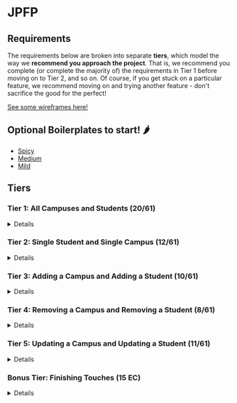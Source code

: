 # JPFP

## Requirements

The requirements below are broken into separate **tiers**, which model the way we **recommend you approach the project**. That is, we recommend you complete (or complete the majority of) the requirements in Tier 1 before moving on to Tier 2, and so on. Of course, if you get stuck on a particular feature, we recommend moving on and trying another feature - don't sacrifice the good for the perfect!

[See some wireframes here!](https://www.figma.com/file/C5j3TFJQXfx9nr1gGReJHz/Senior-Enrichment-1809?node-id=0%3A1)

## Optional Boilerplates to start! 🌶

-   [Spicy](https://github.com/leafoflegend/beaver)
-   [Medium](https://github.com/nickcarr51/FSA-2010-Simple-Boilerplate)
-   [Mild](https://github.com/peetklecha/fs-boilerplate)

## Tiers

### Tier 1: All Campuses and Students (20/61)

<details>

#### Frontend

-   [x] Write a component to display a list of all campuses (at least their names and images)
-   [x] Write a component to display a list of all students (at least their names)
-   [x] Write a campuses sub-reducer to manage campuses in your Redux store
-   [x] Write a students sub-reducer to manage students in your Redux store
-   [x] Display the all-campuses component when the url matches `/campuses`
-   [x] Display the all-students component when the url matches `/students`
-   [x] Add a links to the navbar that can be used to navigate to the all-campuses view and the all-students view

#### Backend

-   [x] Write a route to serve up all students
-   [x] Write a route to serve up all campuses

-   Write a `campuses` model with the following information:
    -   [x] name - not empty or null
    -   [x] imageUrl - with a default value
    -   [x] address - not empty or null
    -   [x] description - extremely large text
-   Write a `students` model with the following information:
    -   [x] firstName - not empty or null
    -   [x] lastName - not empty or null
    -   [x] email - not empty or null; must be a valid email
    -   [x] imageUrl - with a default value
    -   [x] gpa - decimal between 0.0 and 4.0
-   [x] Students may be associated with at most one campus. Likewise, campuses may be associated with many students

#### Seed

-   [x] Running the seed file creates campuses and students for demonstration purposes

Congrats! You have completed your first vertical slice! Make sure to `commit -m "Feature: Get All Campuses and Students"` before moving on (see RUBRIC.md - points are awarded/deducted for a proper git workflow)!

</details>

### Tier 2: Single Student and Single Campus (12/61)

<details>

#### Frontend

-   Write a component to display a single campus with the following information:
    -   [x] The campus's name, image, address and description
    -   [x] A list of the names of all students in that campus (or a helpful message if it doesn't have any students)
-   [x] Display the appropriate campus's info when the url matches `/campuses/:campusId`
-   [x] Clicking on a campus from the all-campuses view should navigate to show that campus in the single-campus view

-   Write a component to display a single student with the following information:
    -   [x] The student's full name, email, image, and gpa
    -   [x] The name of their campus (or a helpful message if they don't have one)
-   [x] Display the appropriate student when the url matches `/students/:studentId`
-   [x] Clicking on a student from the all-students view should navigate to show that student in the single-student view

-   [x] Clicking on the name of a student in the single-campus view should navigate to show that student in the single-student view
-   [x] Clicking on the name of a campus in the single-student view should navigate to show that campus in the single-campus view

#### Backend

-   [x] Write a route to serve up a single campus (based on its id), _including that campuses' students_
-   [x] Write a route to serve up a single student (based on their id), _including that student's campus_

Congrats! You have completed your second vertical slice! Make sure to `commit -m "Feature: Get Single Campus and Student"` before moving on (see RUBRIC.md - points are awarded/deducted for a proper git workflow)!

</details>

### Tier 3: Adding a Campus and Adding a Student (10/61)

<details>

#### Frontend

-   [x] Write a component to display a form for adding a new campus that contains inputs for _at least_ the name and address.
-   [x] Display this component as part of the all-campuses view, alongside the list of campuses
-   Submitting the form with a valid name/address should:

    -   [x] Make an AJAX request that causes the new campus to be persisted in the database
    -   [x] Add the new campus to the list of campuses without needing to refresh the page

-   [ ] Write a component to display a form for adding a new student that contains inputs for _at least_ first name, last name and email
-   [ ] Display this component as part of the all-students view, alongside the list of students
-   Submitting the form with a valid first name/last name/email should:
    -   [ ] Make an AJAX request that causes the new student to be persisted in the database
    -   [ ] Add the new student to the list of students without needing to refresh the page

#### Backend

-   [ ] Write a route to add a new campus
-   [ ] Write a route to add a new student

Congrats! You have completed your third vertical slice! Make sure to `commit -m "Feature: Add Campus and Student"` before moving on (see RUBRIC.md - points are awarded/deducted for a proper git workflow)!

</details>

### Tier 4: Removing a Campus and Removing a Student (8/61)

<details>

#### Frontend

-   [ ] In the all-campuses view, include an `X` button next to each campus
-   Clicking the `X` button should:

    -   [ ] Make an AJAX request that causes that campus to be removed from database
    -   [ ] Remove the campus from the list of campuses without needing to refresh the page

-   [ ] In the all-students view, include an `X` button next to each student
-   Clicking the `X` button should:
    -   [ ] Make an AJAX request that causes that student to be removed from database
    -   [ ] Remove the student from the list of students without needing to refresh the page

#### Backend

-   [ ] Write a route to remove a campus (based on its id)
-   [ ] Write a route to remove a student (based on their id)

Congrats! You have completed your fourth vertical slice! Make sure to `commit -m "Feature: Remove Campus and Student"` before moving on (see RUBRIC.md - points are awarded/deducted for a proper git workflow)!

</details>

### Tier 5: Updating a Campus and Updating a Student (11/61)

<details>

#### Frontend

-   [ ] Write a component to display a form updating _at least_ a campus's name and address
-   [ ] Display this component as part of the single-campus view, alongside the single campus
-   Submitting the form with valid data should:
    -   [ ] Make an AJAX request that causes that campus to be updated in the database
    -   [ ] Update the campus in the current view without needing to refresh the page
-   [ ] In the single-campus view, display an `Unregister` button next to each of its students, which removes the student from the campus (in the database as well as this view); hint: the student is still in the database but is no longer associated with the campus

-   [ ] Write a component to display a form updating _at least_ a student's first and last names, and email
-   [ ] Display this component as part of the single-student view, alongside the single student
-   Submitting the form with valid data should:
    -   [ ] Make an AJAX request that causes that student to be updated in the database
    -   [ ] Update the student in the current view without needing to refresh the page

#### Backend

-   [ ] Write a route to update an existing campus
-   [ ] Write a route to update an existing student

</details>

### Bonus Tier: Finishing Touches (15 EC)

<details>

#### Testing

-   Write the following tests, each marked with a \*\*\* in the tests directory
    -   [ ] React (AllCampuses): renders "No Campuses" if passed an empty array of campuses
    -   [ ] React (AllStudents): renders "No Students" if passed an empty array of students
    -   [ ] Redux (campuses): returns the initial state by default
    -   [ ] Redux (students): returns the initial state by default
    -   [ ] Express: GET /api/students responds with all students
    -   [ ] Sequelize (Campus): requires name and address
    -   [ ] Sequelize (Student): email must be a valid email
    -   [ ] Navigation: navbar to navigate to home, campuses, students

#### Finishing Touches

-   [ ] If a user attempts to add a new student or campus without a required field, a helpful message should be displayed
-   [ ] If a user attempts to access a page that doesn't exist (ex. `/potato`), a helpful "not found" message should be displayed
-   [ ] If a user attempts to view a student/campus that doesn't exist, a helpful message should be displayed
-   [ ] Whenever a component needs to wait for data to load from the server, a "loading" message should be displayed until the data is available
-   [ ] Overall, the app is spectacularly styled and visually stunning

#### Ordering

-   [ ] Create option for students to be ordered based on lastName on all-students view
-   [ ] Create option for students to be ordered based on GPA on all-students view
-   [ ] Create option for campuses to be ordered based on number of enrolled students on all-campuses view

#### Filtering

-   [ ] Create a filter on all-students view to only show students who are not registered to a campus
-   [ ] Create a filter on the all-campuses view to only show campuses that do not have any registered students

#### Seeding & Pagination

-   [ ] Seed 100+ students and 100+ campuses
-   [ ] Implement _front-end_ pagination for the all-students view (e.g. `/students?page=1` renders the first ten students, and `/students?page=2` renders students 11-20)
-   [ ] Implement _front-end_ pagination for the all-campuses view (e.g. `/campuses?page=1` renders the first ten campuses, and `/campuses?page=2` renders campuses 11-20)
-   [ ] Implement _back-end_ pagination for students (e.g. `/api/students?page=1` returns the first ten students' data, and `/api/students?page=2` returns students 11-20)
-   [ ] Implement _back-end_ pagination for campuses (e.g. `/api/campuses?page=1` returns the first ten campuses' data, and `/api/campuses?page=2` returns campuses 11-20)

</details>
